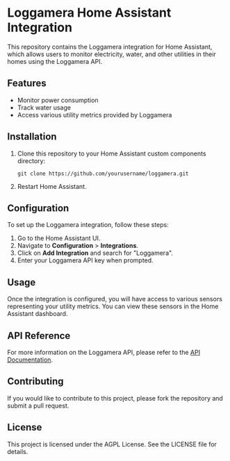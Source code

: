 # Loggamera Home Assistant Integration

This repository contains the Loggamera integration for Home Assistant, which allows users to monitor electricity, water, and other utilities in their homes using the Loggamera API.

## Features

- Monitor power consumption
- Track water usage
- Access various utility metrics provided by Loggamera

## Installation

1. Clone this repository to your Home Assistant custom components directory:
   ```
   git clone https://github.com/yourusername/loggamera.git
   ```

2. Restart Home Assistant.

## Configuration

To set up the Loggamera integration, follow these steps:

1. Go to the Home Assistant UI.
2. Navigate to **Configuration** > **Integrations**.
3. Click on **Add Integration** and search for "Loggamera".
4. Enter your Loggamera API key when prompted.

## Usage

Once the integration is configured, you will have access to various sensors representing your utility metrics. You can view these sensors in the Home Assistant dashboard.

## API Reference

For more information on the Loggamera API, please refer to the [API Documentation](https://documenter.getpostman.com/view/6665372/S11HtyXG).

## Contributing

If you would like to contribute to this project, please fork the repository and submit a pull request. 

## License

This project is licensed under the AGPL License. See the LICENSE file for details.
